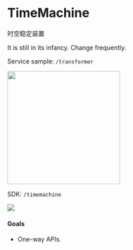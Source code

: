 # TimeMachine
时空稳定装置

It is still in its infancy. Change frequently.

Service sample:
`/transformer`

<img src="http://ww3.sinaimg.cn/large/86e2ff85gw1f55jnr2zjij20bx0bx0v3.jpg" width=256 height=256/>

SDK:
`/timemachine`

![](http://ww4.sinaimg.cn/large/86e2ff85gw1f4v7bs90wgj215w0s0te3.jpg)

#### Goals
- One-way APIs.


